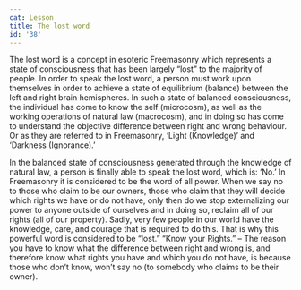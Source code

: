 ```yaml
---
cat: Lesson
title: The lost word
id: '38'
---
```


The lost word is a concept in esoteric Freemasonry which represents a state of consciousness
that has been largely “lost” to the majority of people. In order to speak the lost word, a person
must work upon themselves in order to achieve a state of equilibrium (balance) between the
left and right brain hemispheres. In such a state of balanced consciousness, the individual has
come to know the self (microcosm), as well as the working operations of natural law
(macrocosm), and in doing so has come to understand the objective difference between right
and wrong behaviour. Or as they are referred to in Freemasonry, ‘Light (Knowledge)’ and
‘Darkness (Ignorance).’

In the balanced state of consciousness generated through the knowledge of natural law, a
person is finally able to speak the lost word, which is: ‘No.’ In Freemasonry it is considered to
be the word of all power. When we say no to those who claim to be our owners, those who
claim that they will decide which rights we have or do not have, only then do we stop
externalizing our power to anyone outside of ourselves and in doing so, reclaim all of our
rights (all of our property). Sadly, very few people in our world have the knowledge, care, and
courage that is required to do this. That is why this powerful word is considered to be “lost.”
“Know your Rights.” – The reason you have to know what the difference between right and
wrong is, and therefore know what rights you have and which you do not have, is because
those who don’t know, won’t say no (to somebody who claims to be their owner).